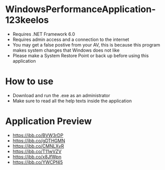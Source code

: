 # WindowsPerformanceApplication-123keelos
- Requires .NET Framework 6.0
- Requires admin access and a connection to the internet
- You may get a false postive from your AV, this is because this program makes system changes that Windows does not like
- Please make a System Restore Point or back up before using this application

# How to use
- Download and run the .exe as an administrator
- Make sure to read all the help texts inside the application

# Application Preview
- https://ibb.co/BVW3rDP
- https://ibb.co/gDTHGMN
- https://ibb.co/CMNLXvR
- https://ibb.co/T11wVZV
- https://ibb.co/x8JfWpn
- https://ibb.co/YWCPf45

